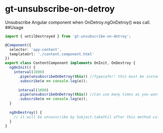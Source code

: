 # gt-unsubscribe-on-detroy
Unsubscribe Angular component when OnDetroy.ngOnDetroy() was call.
##Usage
```ts
import { untilDestroyed } from 'gt-unsubscribe-on-detroy';

@Component({
  selector: 'app-content',
  templateUrl: './content.component.html'
})
export class ContentComponent implements OnInit, OnDestroy {
  ngOnInit() {
    interval(1000)
      .pipe(unsubscribeOnDetroy(this)) //Typesafe!! this must be instance of OnDestroy
      .subscribe(e => console.log(e));
      
      interval(1000)
      .pipe(unsubscribeOnDetroy(this)) //Can use many times as you want.
      .subscribe(e => console.log(e));
  }
  
  ngOnDestroy() {
    // it will be unsunscribe by Subject.takeUtil after this method call
  }
}
```
